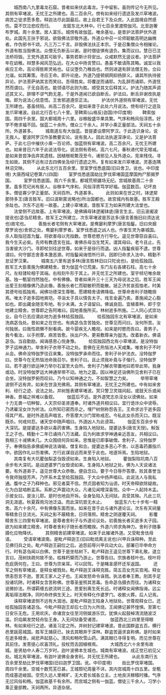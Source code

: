 <!-- { "loadSidebar": true } -->
　　城西南八九里毒龙石窟。昔者如来伏此毒龙。于中留影。虽则传记今无所见。其侧有窣堵波。无忧王之所建也。高二百余尺。傍有如来经行遗迹及发爪窣堵波。病苦之徒求愿多愈。释迦法尽此国最后。故上自君王下及众庶。入此国境自然感伤。莫不饮泣悲叹而归。
　　龙窟东北大林中。行七百余里渡殑伽河。北至迦奢布罗城。周十余里。居人富乐。城傍有故伽蓝。唯余基址。是昔护法菩萨伏外道处。此国先王扶于邪说。欲毁佛法崇敬外道。外道众中召一论师聪敏高明达幽微者。作伪邪书千颂。凡三万二千言。非毁佛法扶正本宗。于是召集僧众令相摧论。外道有胜当毁佛法。众僧无负断舌以谢。是时僧徒惧有退负。集而议曰。慧日已沈法桥将毁。王党外道其可敌乎。事势若斯计将安出。众咸默然无竖议者。护法菩萨年在幼稚。辩慧多闻风范弘远。在大众中扬言赞曰。愚虽不敏请陈其略。诚宜以我疾应王命。高论得胜斯灵祐也。征议堕负乃稚齿也。然则进退有辞法僧无咎。佥曰允谐。如其筹策。寻应王命。即升论座。外道乃提顿纲网抑扬辞义。诵其所执待彼异论。护法菩萨纳其言而笑曰。吾得胜矣。将覆逆而诵耶。为乱辞而诵耶。外道怃然而谓曰。子无自高也。能领语尽此则为胜。顺受其文后释其义。护法乃随其声调述其文义。辞理不谬气韵无差。于是外道闻已欲自断舌。护法曰。断舌非谢改执是悔。即为说法心信意悟。王舍邪道遵崇正法。
　　护法伏外道侧有窣堵波。无忧王所建也。基虽倾陷。尚高二百余尺。是如来昔于此处六月说法。傍有经行之迹及发爪窣堵波。自此北行百七八十里。至鞞索(山格反)迦国(中印度境)
　　鞞索伽国。周四千余里。国大都城周十六里。谷稼殷盛华果具繁。气序和畅风俗淳质。好学不倦求福不回。伽蓝二十余所。僧众三千余人。并学小乘正量部法。天祠五十余所。外道甚多。
　　城南道左有大伽蓝。昔提婆设摩阿罗汉。于此造识身论。说无我人。瞿波阿罗汉作圣教要实论。说有我人。因此法执遂深诤论。又是护法菩萨。于此七日中摧伏小乘一百论师。伽蓝侧有窣堵波。高二百余尺。无忧王所建也。如来昔日六年于此说法导化。说法侧有奇树。高六七尺。春秋递代常无增减。是如来昔尝净齿弃其遗枝。因植根柢繁茂至今。诸邪见人及外道众。竞来残伐。寻生如故。其侧不远有过去四佛坐及经行遗迹之所。复有如来发爪窣堵波。灵基连隅林沼交映。
　　从此东北行五百余里。至室罗伐悉底国(旧曰舍卫。讹也。中印度境)
大唐西域记卷第六(四国)
　　室罗伐悉底国劫比罗伐窣堵国蓝摩国拘尸那揭罗国。
　　室罗伐悉底国。周六千余里。都城荒顿疆场无纪。宫城故基周二十余里。虽多荒圮尚有居人。谷稼丰气序和。风俗淳质笃学好福。伽蓝数百。圮坏良多。僧徒寡少学正量部。天祠百所。外道甚多。
　　此则如来在世之时。钵逻犀那恃多王(唐言胜军。旧曰波斯匿讹略也)所治国都也。故宫城内有故基。胜军王殿余趾也。次东不远有一故基。上建小窣堵波。昔胜军王为如来所建大法堂也。
　　法堂侧不远故基。上有窣堵波。是佛姨母钵逻阇钵底(唐言生主。旧云波阇波提讹也)苾刍尼精舍。胜军王之所建立。次东窣堵波是苏达多(唐言善施旧曰须达讹也)故宅也。
　　善施长者宅侧有大窣堵波。是鸯窭利摩罗(唐言指鬘。旧曰央掘摩罗讹也)舍邪之处。鸯窭利摩罗者。室罗伐悉底之凶人也。作害生灵为暴城国。杀人取指冠首为鬘。将欲害母以充指数。世尊悲愍方行导化。遥见世尊窃自喜曰。我今生天必矣。先师有教遗言在兹。害佛杀母当生梵天。谓其母曰。老今且止。先当害彼大沙门。寻即杖剑往逆世尊。如来于是徐行而退。凶人指鬘疾驱不逮。世尊谓曰。何守鄙志舍善本激恶源。时指鬘闻诲悟所行非。因即归命求入法中。精勤不怠证罗汉果。
　　城南五六里有逝多林(唐言胜林旧曰只陀讹也)。是给孤独园。胜军王大臣善施为佛建精舍。昔为伽蓝今已荒废。东门左右各建石柱。高七十余尺。左柱镂轮相于其端。右柱刻牛形于其上。并无忧王之所建也。室宇倾圮唯余故基。独一甎室岿然独在。中有佛像。昔者如来升三十三天为母说法之后。胜军王闻出爱王刻檀像佛乃造此像。善施长者仁而聪敏积而能散。拯乏济贫哀孤恤老。时美其德号给孤独焉。闻佛功德深生尊敬。愿建精舍请佛降临。世尊命舍利子随瞻揆焉。唯太子逝多园地爽垲。寻诣太子具以情告太子。戏言金遍乃卖。善施闻之心豁如也。即出藏金随言布地。有少未满。太子请留曰。佛诚良田。宜植善种。即于空地建立精舍。世尊即之告阿难曰。园地善施所买。林树逝多所施。二人同心式崇功业。自今已去应谓此地为逝多林给孤独园。
　　给孤独园东北有窣堵波。是如来洗病苾刍处。昔如来之在世也。有病苾刍含苦独处。世尊见而问曰。汝何所苦。汝何独居。曰我性疏懒不耐看病。故今婴疾无人瞻视。如来是时愍而告曰。善男子。我今看汝。以手拊摩。病苦皆愈。扶出户外。更易敷蓐亲为盥洗。改着新衣。佛语苾刍。当自勤励。闻诲感恩心悦身豫。
　　给孤独园西北有小窣堵波。是没特伽罗子运神通力。举舍利子衣带不动之处。昔佛在无热恼池人天咸集。唯舍利子不时从会。佛命没特伽罗往召来集。没特伽罗承命而往。舍利子补护法衣。没特伽罗曰。世尊今在无热恼池命我召尔。舍利子曰。且止须我补竟与子偕行。没特伽罗曰。若不速行欲运神力举尔石室至大会所。舍利子乃解衣带置地曰若举此带。我身或动。时没特伽罗运大神通举带不动。地为之震。因以神足还诣佛所见舍利子已在会坐。没特伽罗俯而叹曰。乃今以知神通之力。不如智慧之力矣。
　　举带窣堵波侧不远有井。如来在世汲充佛用。其侧有窣堵波。无忧王之所建也。中有如来舍利、经行之迹、说法之处。并树旌表建窣堵波。冥只警卫灵瑞间起。或鼓天乐或闻神香。景福之祥难以备叙。
　　伽蓝后不远。是外道梵志杀淫女以谤佛处。如来十力无畏一切种智。人天宗仰圣贤遵奉。时诸外道共相议曰。宜行诡诈众中谤辱。乃诱雇淫女诈为听法。众所知已密而杀之。埋尸树侧称怨告王。王命求访于逝多园得其尸焉。是时外道高声唱言。乔答摩大沙门常称戒忍。今私此女杀而灭口。既淫既杀。何戒何忍。诸天空中随声唱曰。外道凶人为此谤耳。
　　伽蓝东百余步有大深坑。是提婆达多欲以毒药害佛。生身陷入地狱处。提婆达多(唐言天授)。斛饭王之子也。精勤十二年已诵持八万法藏。后为利故求学神通亲近恶友。共相议曰。我相三十减佛未几。大众围绕何异如来。思惟是已即事破僧。舍利子。没特伽罗子。奉佛指告承佛威神说法诲喻。僧复和合。提婆达多恶心不舍。以恶毒药置指爪中。欲因作礼以伤害佛。方行此谋自远而来至于此也。地遂坼焉。生陷地狱。
　　其南复有大坑瞿伽梨苾刍毁谤如来。生身陷入地狱。
　　瞿伽梨陷坑南八百余步有大深坑。是战遮婆罗门女毁谤如来。生身陷入地狱之处。佛为人天说诸法要。有外道弟子。遥见世尊大众恭敬。便自念曰。要于今日辱乔答摩。败其善誉当令我师独擅芳声。乃怀系木盂至给孤独园。于大众中扬声唱曰。此说法人与我私通。腹中之子乃释种也。邪见者莫不信。然贞固者知为讪谤。时天帝释欲除疑故。化为白鼠啮断盂系。系断之声震动大众。凡诸见闻增深喜悦。众中一人起持木盂。示彼女曰。是汝儿耶。是时也地自开坼。全身坠陷入无间狱。具受其殃。凡此三坑洞无涯底。秋夏霖雨沟池泛溢。而此深坑尝无水止。
　　伽蓝东六七十步有一精舍。高六十余尺。中有佛像东面而坐。如来在昔于此与诸外道论议。次东有天祠量等精舍日旦流光。天祠之影不蔽精舍。日将落照。精舍之阴遂覆天祠。
　　影覆精舍东三四里有窣堵波。是尊者舍利子与外道论议处。初善施长者买逝多太子园。欲为如来建立精舍。时尊者舍利子随长者而瞻揆。外道六师求角神力。舍利子随事摄化应物降伏。
　　其侧精舍前建窣堵波。如来于此摧诸外道。又受毗舍佉母请。
　　受请窣堵波南。是毗卢释迦王(旧曰毗琉离主讹也)兴甲兵诛释种。至此见佛归兵之处。毗卢释迦王嗣位之后。追怨前辱兴甲兵动大众。部署已毕申命方行。时有苾刍闻以白佛。世尊于是坐枯树下。毗卢释迦王遥见世尊下乘礼敬。退立言曰。茂树扶疏何故不坐。枯株朽檗而乃游止。世尊告曰。宗族者枝叶也。枝叶将危庇荫何在。王曰。世尊为宗亲耳。可以回驾。于是睹圣感怀还军返国。
　　还军之侧有窣堵波。是释女被戮处。毗卢释迦王诛释克胜。简五百女充实宫闱。释女愤恚怨言不逊。詈其王家人之子也。王闻发怒命令诛戮。执法者奉王教。刖其手足投诸坑阱。时诸释女含苦称佛。世尊圣鉴照其苦毒。告命苾刍摄衣而往。为诸释女说微妙法。所谓羁缠五欲流转三途。恩爱别离生死长远。时诸释女闻佛指诲。远尘离垢得法眼净。同时命终俱生天上。时天帝释化作婆罗门。收骸火葬。后人记焉。
　　诛释窣堵波侧不远有大涸池。是毗卢释迦王陷身入地狱处。世尊观释女已。还给孤独园告诸苾刍。今毗卢释迦王却后七日为火所烧。王闻佛记甚怀惶惧。至第七日安乐无危。王用欢庆。命诸宫女往至河侧娱游乐饮。犹惧火起鼓棹清流随波泛滥。炽焰飙发焚轻舟坠王身。入无间狱备受诸苦。
　　伽蓝西北三四里至得眼林。有如来经行之迹。诸圣习定之所。并树封记建窣堵波。昔此国群盗五百。横行邑里跋扈城国。胜军王捕获已。抉去其眼弃于深林。群盗苦逼求哀称佛。是时如来在逝多精舍。闻悲声起慈心。清风和畅吹雪山药。满其眼已寻得复明。而见世尊在其前住。发菩提心欢喜顶礼。投杖而去因植根焉。
　　大城西北六十余里有故城。是贤劫中人寿二万岁时。迦叶波佛本生城也。城南有窣堵波。成正觉已初见父处。城北有窣堵波。有迦叶波佛全身舍利。并无忧王所建也。
　　从此东南行五百余里至劫比罗伐窣堵国(旧曰迦罗卫国。讹。中印度境)
　　劫比罗伐窣堵国。周四千余里。空城十数荒芜已甚。王城颓圮周量不详。其内宫城周十四五里。垒甎而成基迹峻固。空荒久远人里稀旷。无大君长城各立主。土地良沃稼穑时播。气序无愆风俗和畅。伽蓝故基千有余所。而宫城之侧有一伽蓝。僧徒三千余人。习学小乘正量部教。天祠两所。异道杂居。
